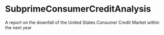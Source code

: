 # SubprimeConsumerCreditAnalysis
A report on the downfall of the United States Consumer Credit Market within the next year

